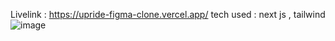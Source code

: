 Livelink : https://upride-figma-clone.vercel.app/
tech used : next js , tailwind
![image](https://github.com/user-attachments/assets/04479fee-7ac8-4440-a843-c564c36a2568)
